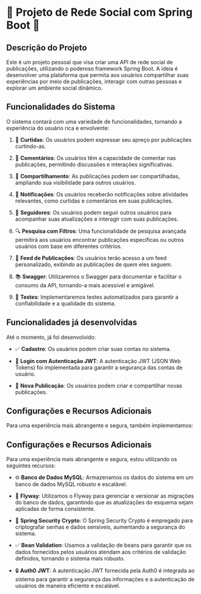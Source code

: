 # 🌟 Projeto de Rede Social com Spring Boot 🌟

## Descrição do Projeto
Este é um projeto pessoal que visa criar uma API de rede social de publicações, utilizando o poderoso framework Spring Boot. A ideia é desenvolver uma plataforma que permita aos usuários compartilhar suas experiências por meio de publicações, interagir com outras pessoas e explorar um ambiente social dinâmico.

## Funcionalidades do Sistema
O sistema contará com uma variedade de funcionalidades, tornando a experiência do usuário rica e envolvente:

1. 💖 **Curtidas**: Os usuários podem expressar seu apreço por publicações curtindo-as.

2. 💬 **Comentários**: Os usuários têm a capacidade de comentar nas publicações, permitindo discussões e interações significativas.

3. 🔄 **Compartilhamento**: As publicações podem ser compartilhadas, ampliando sua visibilidade para outros usuários.

4. 📣 **Notificações**: Os usuários receberão notificações sobre atividades relevantes, como curtidas e comentários em suas publicações.

5. 👥 **Seguidores**: Os usuários podem seguir outros usuários para acompanhar suas atualizações e interagir com suas publicações.

6. 🔍 **Pesquisa com Filtros**: Uma funcionalidade de pesquisa avançada permitirá aos usuários encontrar publicações específicas ou outros usuários com base em diferentes critérios.

7. 📄 **Feed de Publicações**: Os usuários terão acesso a um feed personalizado, exibindo as publicações de quem eles seguem.

8. 📚 **Swagger**: Utilizaremos o Swagger para documentar e facilitar o consumo da API, tornando-a mais acessível e amigável.

9. 🧪 **Testes**: Implementaremos testes automatizados para garantir a confiabilidade e a qualidade do sistema.

## Funcionalidades já desenvolvidas
Até o momento,  já foi desenvolvido:

- ✅ **Cadastro**: Os usuários podem criar suas contas no sistema.

- 🔐 **Login com Autenticação JWT**: A autenticação JWT (JSON Web Tokens) foi implementada para garantir a segurança das contas de usuário.

- 📝 **Nova Publicação**: Os usuários podem criar e compartilhar novas publicações.

## Configurações e Recursos Adicionais
Para uma experiência mais abrangente e segura, também implementamos:

## Configurações e Recursos Adicionais
Para uma experiência mais abrangente e segura, estou utilizando os seguintes recursos:

- 🌐 **Banco de Dados MySQL**: Armazenamos os dados do sistema em um banco de dados MySQL robusto e escalável.

- 📜 **Flyway**: Utilizamos o Flyway para gerenciar e versionar as migrações do banco de dados, garantindo que as atualizações do esquema sejam aplicadas de forma consistente.

- 🔐 **Spring Security Crypto**: O Spring Security Crypto é empregado para criptografar senhas e dados sensíveis, aumentando a segurança do sistema.

- ✅ **Bean Validation**: Usamos a validação de beans para garantir que os dados fornecidos pelos usuários atendam aos critérios de validação definidos, tornando o sistema mais robusto.

- 🔒 **Auth0 JWT**: A autenticação JWT fornecida pela Auth0 é integrada ao sistema para garantir a segurança das informações e a autenticação de usuários de maneira eficiente e escalável.


